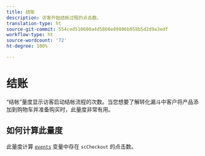 ```yaml
---
title: 结账
description: 访客开始结帐过程的点击数。
translation-type: ht
source-git-commit: 554ced510600a4d5866e89806b058b5d2d9a3edf
workflow-type: ht
source-wordcount: '72'
ht-degree: 100%

---
```



# 结账

“结帐”量度显示访客启动结帐流程的次数。当您想要了解转化漏斗中客户将产品添加到购物车并准备购买时，此量度非常有用。

## 如何计算此量度

此量度计算 [`events`](/help/implement/vars/page-vars/events/events-overview.md) 变量中存在 `scCheckout` 的点击数。
